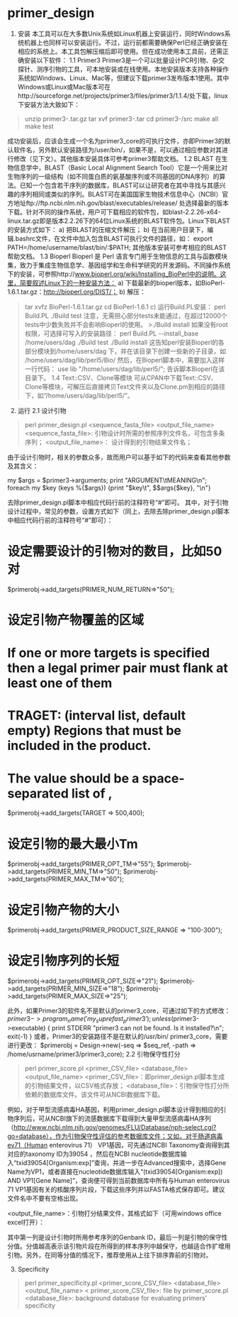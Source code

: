 primer_design
=============

1.	安装
本工具可以在大多数Unix系统如Linux机器上安装运行，同时Windows系统机器上也同样可以安装运行。不过，运行前都需要确保Perl已经正确安装在相应的系统上。本工具包解压缩后即可使用。但在成功使用本工具前，还需正确安装以下软件：
1.1	Primer3
Primer3是一个可以批量设计PCR引物、杂交探针、测序引物的工具，可本地安装或在线使用。本地安装版本支持各种操作系统如Windows、Linux、Mac等，但建议下载primer3发布版本1使用。其中Windows或Linux或Mac版本可在http://sourceforge.net/projects/primer3/files/primer3/1.1.4/处下载，linux下安装方法大致如下：

> unzip primer3-<release>.tar.gz
> tar xvf primer3-<release>.tar
> cd primer3-<release>/src
> make all
> make test

成功安装后，应该会生成一个名为primer3_core的可执行文件，亦即Primer3的默认软件名，另外默认安装路径为/user/bin/，如果不是，可以通过相应参数对其进行修改（见下文）。其他版本安装具体可参考primer3帮助文档。
1.2	BLAST
在生物信息学中，BLAST（Basic Local Alignment Search Tool）它是一个用来比对生物序列的一级结构（如不同蛋白质的氨基酸序列或不同基因的DNA序列）的算法。已知一个包含若干序列的数据库，BLAST可以让研究者在其中寻找与其感兴趣的序列相同或类似的序列。BLAST可在美国国家生物技术信息中心（NCBI）官方地址ftp://ftp.ncbi.nlm.nih.gov/blast/executables/release/ 处选择最新的版本下载。针对不同的操作系统，用户可下载相应的软件包，如blast-2.2.26-x64-linux.tar.gz即是版本2.2.26下的64位Linux系统的BLAST软件包。Linux下BLAST的安装方式如下：
a)	把BLAST的压缩文件解压；
b)	在当前用户目录下，编辑.bashrc文件，在文件中加入包含BLAST可执行文件的路径，如：
export PATH=/home/username/blast/bin/:$PATH;
其他版本安装可参考相应的BLAST帮助文档。
1.3	Bioperl
Bioperl 是 Perl 语言专门用于生物信息的工具与函数模块集，致力于集成生物信息学、基因组学和生命科学研究的开发源码。不同操作系统下的安装，可参照http://www.bioperl.org/wiki/Installing_BioPerl中的说明。这里，简要叙述Linux下的一种安装方法：
a)	下载最新的bioperl版本，如BioPerl-1.6.1.tar.gz：http://bioperl.org/DIST/；
b)	解压：
> tar xvfz BioPerl-1.6.1.tar.gz
> cd BioPerl-1.6.1
c)	运行Build.PL安装：
> perl Build.PL
> ./Build test
	注意，无需担心部分tests未能通过，在超过12000个tests中少数失败并不会影响Bioperl的使用。
		>./Build install
如果没有root权限，可选择可写入的安装路径：
> perl Build.PL --install_base /home/users/dag
> ./Build test
> ./Build install
这告知perl安装Bioperl的各部分模块到/home/users/dag 下，并在该目录下创建一些新的子目录，如
  		/home/users/dag/lib/perl5/Bio/
然后，在Bioperl脚本中，需要加入这样一行代码：
use lib "/home/users/dag/lib/perl5/";
告诉脚本Bioperl在该目录下。
1.4	Text::CSV、Clone等模块
可从CPAN中下载Text::CSV、Clone等模块，可解压后直接拷贝Text文件夹以及Clone.pm到相应的路径下，如“/home/users/dag/lib/perl5/”。
2.	运行
2.1	设计引物
> perl primer_design.pl <sequence_fasta_file> <output_file_name>
<sequence_fasta_file>: 引物设计时所需的参照序列文件名，可包含多条序列；
<output_file_name>： 设计得到的引物结果文件名；

由于设计引物时，相关的参数众多，故而用户可以基于如下的代码来查看其他参数及其含义：

my $args = $primer3->arguments;
print "ARGUMENT\tMEANING\n";
foreach my $key (keys %{$args}) {print "$key\t", $$args{$key}, "\n"}

去除primer_design.pl脚本中相应代码行前的注释符号“#”即可。
其中，对于引物设计过程中，常见的参数，设置方式如下（同上，去除去除primer_design.pl脚本中相应代码行前的注释符号“#”即可）：

# 设定需要设计的引物对的数目，比如50对
$primerobj->add_targets(PRIMER_NUM_RETURN=>"50"); 

# 设定引物产物覆盖的区域
# If one or more targets is specified then a legal primer pair must flank at least one of them
# TRAGET: (interval list, default empty) Regions that must be included in the product. 
# The value should be a space-separated list of <start>,<length>     
 $primerobj->add_targets(TARGET => 500,400); 

# 设定引物的最大最小Tm
$primerobj->add_targets(PRIMER_OPT_TM=>"55");
$primerobj->add_targets(PRIMER_MIN_TM=>"50");
$primerobj->add_targets(PRIMER_MAX_TM=>"60");
	
# 设定引物产物的大小
$primerobj->add_targets(PRIMER_PRODUCT_SIZE_RANGE => "100-300");
	
# 设定引物序列的长短
$primerobj->add_targets(PRIMER_OPT_SIZE=>"21");
$primerobj->add_targets(PRIMER_MIN_SIZE=>"18");
 	$primerobj->add_targets(PRIMER_MAX_SIZE=>"25");
	
此外，如果Primer3的软件名不是默认的primer3_core，可通过如下的方式修改：
$primer3->program_name('my_suprefast_primer3');
unless ($primer3->executable) {
 	print STDERR "primer3 can not be found. Is it installed?\n";
 	exit(-1)
}
或者，Primer3的安装路径不是在默认的/usr/bin/ primer3_core，需要进行更改：
$primerobj = Design->new(-seq => $seq_ref, -path => /home/usrname/primer3/primer3_core);
2.2	引物保守性打分
> perl primer_score.pl <primer_CSV_file> <database_file> <output_file_name>
<primer_CSV_file>：即primer_design.pl脚本生成的引物结果文件，以CSV格式存放；
<database_file>：引物保守性打分所依赖的数据库文件。该文件可从NCBI数据库下载。

例如，对于甲型流感病毒HA基因，利用primer_design.pl脚本设计得到相应的引物序列后，可从NCBI旗下的流感数据库下载得到大量甲型流感病毒HA序列（http://www.ncbi.nlm.nih.gov/genomes/FLU/Database/nph-select.cgi?go=database），作为引物保守性评估的参考数据库文件；又如，对于肠道病毒ev71（Human enterovirus 71） VP1基因，可先通过NCBI Taxonomy查询得到其对应的taxonomy ID为39054 ，然后在NCBI nucleotide数据库输入“txid39054[Organism:exp]”查询，并进一步在Advanced搜索中，选择Gene Name为VP1，或者直接在nucleotide数据库输入“(txid39054[Organism:exp]) AND VP1[Gene Name]”，查询便可得到当前数据库中所有与Human enterovirus 71 VP1基因有关的核酸序列片段，下载这些序列并以FASTA格式保存即可。建议文件名中不要有空格出现。

<output_file_name>：引物打分结果文件，其格式如下（可用windows office excel打开）：
 
其中第一列是设计引物时所用参考序列的Genbank ID，最后一列是引物的保守性分值。分值越高表示该引物片段在所得到的样本序列中越保守，也越适合作扩增用引物。另外，在同等分值的情况下，推荐使用从上往下排序靠前的引物对。

3. Specificity
>perl primer_specificity.pl <primer_score_CSV_file> <database_file> <output_file_name>
< primer_score_CSV_file>: file by primer_score.pl
<database_file>: background database for evaluating primers’ specificity
